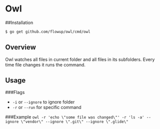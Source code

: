 # Owl
##Installation
```bash
$ go get github.com/flowup/owl/cmd/owl
```

## Overview
Owl watches all files in current folder and all files in its subfolders. Every time file changes it runs the command.
## Usage
###Flags 
- `-i` or `--ignore` to ignore folder <br>
- `-r` or `--run` for specific command <br>

###Example
`owl -r 'echo \"some file was changed\"' -r 'ls -a' --ignore \"vendor\" --ignore \".git\" --ignore \".glide\"`
